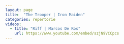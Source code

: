 ```yaml
---
layout: page
title:  "The Trooper | Iron Maiden"
categories: repertorie
videos:
  - title: "Riff | Marcos De Ros"
    url: https://www.youtube.com/embed/szjN9VCCpcs
---
```

